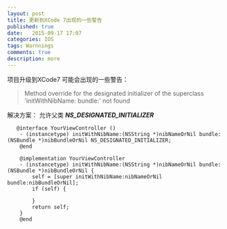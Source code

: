 ```yaml
---
layout: post
title: 更新到XCode 7出现的一些警告
published: true
date:   2015-09-17 17:07
categories: IOS
tags: Warnnings
comments: true
description: more
---
```


项目升级到XCode7 可能会出现的一些警告：


 > Method override for the designated initializer of the superclass 'initWithNibName: bundle:' not found
 
 解决方案：
  允许父类 ***NS_DESIGNATED_INITIALIZER***


```
   @interface YourViewController ()
	- (instancetype) initWithNibName:(NSString *)nibNameOrNil bundle:(NSBundle *)nibBundleOrNil NS_DESIGNATED_INITIALIZER;
	@end
	
	@implementation YourViewController
	- (instancetype) initWithNibName:(NSString *)nibNameOrNil bundle:(NSBundle *)nibBundleOrNil {
	    self = [super initWithNibName:nibNameOrNil bundle:nibBundleOrNil];
	    if (self) {
	        
	    }
	    return self;
	}
	@end

```



	

